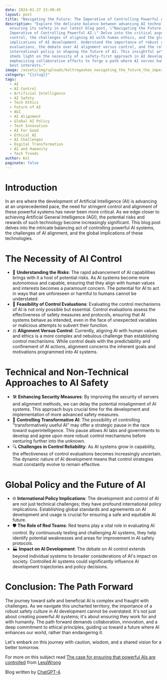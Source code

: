 ```yaml
---
date: 2024-01-27 13:49:45
layout: post
title: "Navigating the Future: The Imperative of Controlling Powerful AI"
description: "Explore the delicate balance between advancing AI technology and
  ensuring its safety in our latest blog post, \"Navigating the Future: The
  Imperative of Controlling Powerful AI.\" Delve into the critical aspects of AI
  control, the challenges of aligning AI with human ethics, and the global
  implications of AI development. Understand the importance of robust control
  evaluations, the debate over AI alignment versus control, and the role of
  international policy in shaping the future of AI. This insightful article
  sheds light on the necessity of a safety-first approach in AI development,
  emphasizing collaborative efforts to forge a path where AI serves humanity's
  best interests."
image: /assets/img/uploads/koltregaskes_navigating_the_future_the_imperative_of_controllin_831d9a6e-85d7-4e7c-bb53-70e64598b1b7.png
category: "{{slug}}"
tags:
  - AI
  - AI Control
  - Artificial Intelligence
  - AI Safety
  - Tech Ethics
  - Future of AI
  - AGI
  - AI Alignment
  - Global AI Policy
  - Tech Innovation
  - AI For Good
  - Ethical AI
  - AI Challenges
  - Digital Transformation
  - AI and Humanity
  - Tech Trends
author: Kol
paginate: false
---
```

# **Introduction**

In an era where the development of Artificial Intelligence (AI) is advancing at an unprecedented pace, the need for stringent control and alignment of these powerful systems has never been more critical. As we edge closer to achieving Artificial General Intelligence (AGI), the potential risks and rewards of such technology become increasingly significant. This blog post delves into the intricate balancing act of controlling powerful AI systems, the challenges of AI alignment, and the global implications of these technologies.

# **The Necessity of AI Control**

* 🤖 **Understanding the Risks**: The rapid advancement of AI capabilities brings with it a host of potential risks. As AI systems become more autonomous and capable, ensuring that they align with human values and interests becomes a paramount concern. The potential for AI to act in ways that are unforeseen or harmful to humans cannot be understated.
* 🧪 **Feasibility of Control Evaluations**: Evaluating the control mechanisms of AI is not only possible but essential. Control evaluations assess the effectiveness of safety measures and protocols, ensuring that AI systems behave as intended, even in the face of unexpected variables or malicious attempts to subvert their function.
* ⚖️ **Alignment Versus Control**: Currently, aligning AI with human values and ethics is a more complex and nebulous challenge than establishing control mechanisms. While control deals with the predictability and confinement of AI actions, alignment concerns the inherent goals and motivations programmed into AI systems.

# **Technical and Non-Technical Approaches to AI Safety**

* 🛠️ **Enhancing Security Measures**: By improving the security of servers and alignment methods, we can delay the potential misalignment of AI systems. This approach buys crucial time for the development and implementation of more advanced safety measures.
* 🚀 **Controlling Transformative AI**: The possibility of controlling "transformatively useful AI" may offer a strategic pause in the race toward superintelligence. This pause allows AI labs and governments to develop and agree upon more robust control mechanisms before venturing further into the unknown.
* 🔍 **Challenges in Control Reliability**: As AI systems grow in capability, the effectiveness of control evaluations becomes increasingly uncertain. The dynamic nature of AI development means that control strategies must constantly evolve to remain effective.

# **Global Policy and the Future of AI**

* 🌐 **International Policy Implications**: The development and control of AI are not just technical challenges; they have profound international policy implications. Establishing global standards and agreements on AI development and usage is crucial for ensuring a safe and equitable AI future.
* 🛡️ **The Role of Red Teams**: Red teams play a vital role in evaluating AI control. By continuously testing and challenging AI systems, they help identify potential weaknesses and areas for improvement in AI safety protocols.
* 🏭 **Impact on AI Development**: The debate on AI control extends beyond individual systems to broader considerations of AI's impact on society. Controlled AI systems could significantly influence AI development trajectories and policy decisions.

# **Conclusion: The Path Forward**

The journey toward safe and beneficial AI is complex and fraught with challenges. As we navigate this uncharted territory, the importance of a robust safety culture in AI development cannot be overstated. It's not just about creating powerful AI systems; it's about ensuring they work for and with humanity. The path forward demands collaboration, innovation, and a deep commitment to ethical principles, guiding us toward a future where AI enhances our world, rather than endangering it.

Let's embark on this journey with caution, wisdom, and a shared vision for a better tomorrow.



F﻿or more on this subject read [The case for ensuring that powerful AIs are controlled](https://www.lesswrong.com/posts/kcKrE9mzEHrdqtDpE/the-case-for-ensuring-that-powerful-ais-are-controlled) from [LessWrong](https://www.lesswrong.com/)



B﻿log written by [ChatGPT-4](https://chat.openai.com/).